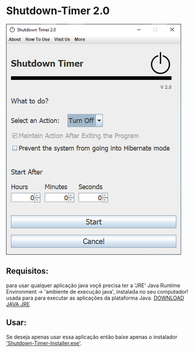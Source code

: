 # Shutdown-Timer 2.0

<img src="./design/front-end/frame.png"></img>

## Requisitos: 

para usar qualquer aplicação java voçê precisa ter a 'JRE' Java Runtime Environment -> 'ambiente de execução java', instalada no seu computador!
usada para para executar as aplicações da plataforma Java. <a href="https://www.java.com/pt-BR/download/manual.jsp">DOWNLOAD JAVA JRE</a>

## Usar:

Se deseja apenas usar essa aplicação então baixe apenas o instalador <a href="https://github.com/jtas22/ShutdownTimer/blob/main/ShutdownTimer-V2.0-Setup.exe">'Shutdown-Timer-Installer.exe'</a>.
